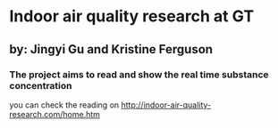 # Indoor air quality research at GT
## by: Jingyi Gu and Kristine Ferguson
### The project aims to read and show the real time substance concentration
you can check the reading on http://indoor-air-quality-research.com/home.htm 
